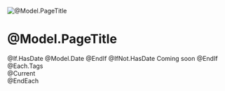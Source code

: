 [image]: ../content/images/@Model.Image

![@Model.PageTitle][image]

# @Model.PageTitle

<div class="post-date">
@If.HasDate
@Model.Date
@EndIf
@IfNot.HasDate
Coming soon
@EndIf
</div>
@Each.Tags
<div class="post-tag">@Current</div>
@EndEach

